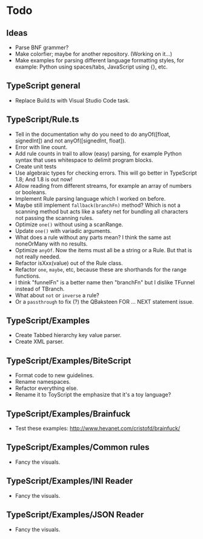 Todo
====

Ideas
-----
* Parse BNF grammer?
* Make colorfier; maybe for another repository. (Working on it...)
* Make examples for parsing different language formatting styles, for example: Python using spaces/tabs, JavaScript using {}, etc. 

TypeScript general
------------------
* Replace Build.ts with Visual Studio Code task. 

TypeScript/Rule.ts
------------------
* Tell in the documentation why do you need to do anyOf([float, signedInt]) and not anyOf([signedInt, float]).
* Error with line count. 
* Add rule counts in trail to allow (easy) parsing, for example Python syntax that uses whitespace to delimit program blocks.
* Create unit tests
* Use algebraic types for checking errors. This will go better in TypeScript 1.8; And 1.8 is out now!
* Allow reading from different streams, for example an array of numbers or booleans.
* Implement Rule parsing language which I worked on before.
* Maybe still implement `fallback(branchFn)` method? Which is not a scanning method but acts like a safety net for bundling all characters not passing the scanning rules. 
* Optimize `one()` without using a scanRange.
* Update `one()` with variadic arguments. 
* What does a rule without any parts mean? I think the same ast noneOrMany with no results.
* Optimize `anyOf`. Now the items must all be a string or a Rule. But that is not really needed.
* Refactor isXxx(value) out of the Rule class.
* Refactor `one`, `maybe`, etc, because these are shorthands for the range functions. 
* I think "funnelFn" is a better name then "branchFn" but I dislike TFunnel instead of TBranch. 
* What about `not` or `inverse` a rule?
* Or a `passthrough` to fix (?) the QBaksteen FOR ... NEXT statement issue.
  
TypeScript/Examples
-------------------
* Create Tabbed hierarchy key value parser.
* Create XML parser.

TypeScript/Examples/BiteScript
------------------------------
* Format code to new guidelines.
* Rename namespaces.
* Refactor everything else.
* Rename it to ToyScript the emphasize that it's a toy language?

TypeScript/Examples/Brainfuck
-----------------------------
* Test these examples: http://www.hevanet.com/cristofd/brainfuck/

TypeScript/Examples/Common rules
--------------------------------
* Fancy the visuals.

TypeScript/Examples/INI Reader
--------------------------------
* Fancy the visuals.

TypeScript/Examples/JSON Reader
--------------------------------
* Fancy the visuals.